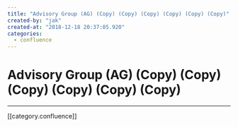 ```yaml
---
title: "Advisory Group (AG) (Copy) (Copy) (Copy) (Copy) (Copy) (Copy)"
created-by: "jak"
created-at: "2018-12-18 20:37:05.920"
categories:
  - confluence
---
```


# Advisory Group (AG) (Copy) (Copy) (Copy) (Copy) (Copy) (Copy)


---

[[category.confluence]]
